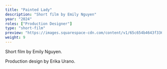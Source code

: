 ```yaml
---
title: "Painted Lady"
description: "Short film by Emily Nguyen"
year: "2024"
roles: ["Production Designer"]
type: "short-film"
preview: "https://images.squarespace-cdn.com/content/v1/65c654b4643f3361d18fb5cd/55f664c4-934e-49ac-a6dd-5b150602e781/Untitled_3.26.1.png"
weight: 9
---
```


Short film by Emily Nguyen. 

Production design by Erika Urano. 
